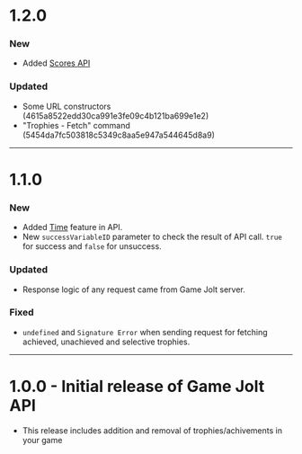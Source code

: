 # 1.2.0

### New
- Added [Scores API](https://gamejolt.com/game-api/doc/scores)

### Updated
- Some URL constructors (4615a8522edd30ca991e3fe09c4b121ba699e1e2)
- "Trophies - Fetch" command (5454da7fc503818c5349c8aa5e947a544645d8a9)

---

# 1.1.0

### New
- Added [Time](https://gamejolt.com/game-api/doc/time) feature in API.
- New `successVariableID` parameter to check the result of API call. `true` for success and `false` for unsuccess.

### Updated
- Response logic of any request came from Game Jolt server.

### Fixed
- `undefined` and `Signature Error` when sending request for fetching achieved, unachieved and selective trophies.

---

# 1.0.0 - Initial release of Game Jolt API
- This release includes addition and removal of trophies/achivements in your game
